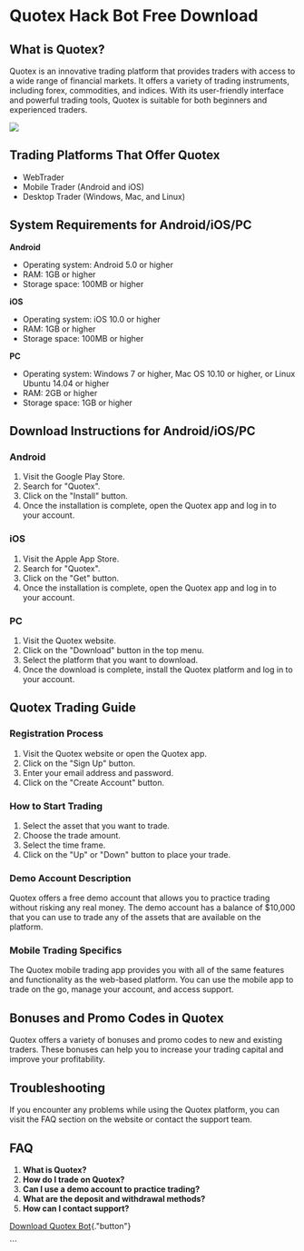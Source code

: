 # Quotex Hack Bot Free Download

## What is Quotex?

Quotex is an innovative trading platform that provides traders with
access to a wide range of financial markets. It offers a variety of
trading instruments, including forex, commodities, and indices. With its
user-friendly interface and powerful trading tools, Quotex is suitable
for both beginners and experienced traders.

[![](https://static.quotex.io/files/4_en/300_250.jpg)](https://traff.sbs/brokerqxlid)

## Trading Platforms That Offer Quotex

-   WebTrader
-   Mobile Trader (Android and iOS)
-   Desktop Trader (Windows, Mac, and Linux)

## System Requirements for Android/iOS/PC

**Android**

-   Operating system: Android 5.0 or higher
-   RAM: 1GB or higher
-   Storage space: 100MB or higher

**iOS**

-   Operating system: iOS 10.0 or higher
-   RAM: 1GB or higher
-   Storage space: 100MB or higher

**PC**

-   Operating system: Windows 7 or higher, Mac OS 10.10 or higher, or
    Linux Ubuntu 14.04 or higher
-   RAM: 2GB or higher
-   Storage space: 1GB or higher

## Download Instructions for Android/iOS/PC

### Android

1.  Visit the Google Play Store.
2.  Search for "Quotex".
3.  Click on the "Install" button.
4.  Once the installation is complete, open the Quotex app and log in to
    your account.

### iOS

1.  Visit the Apple App Store.
2.  Search for "Quotex".
3.  Click on the "Get" button.
4.  Once the installation is complete, open the Quotex app and log in to
    your account.

### PC

1.  Visit the Quotex website.
2.  Click on the "Download" button in the top menu.
3.  Select the platform that you want to download.
4.  Once the download is complete, install the Quotex platform and log
    in to your account.

## Quotex Trading Guide

### Registration Process

1.  Visit the Quotex website or open the Quotex app.
2.  Click on the "Sign Up" button.
3.  Enter your email address and password.
4.  Click on the "Create Account" button.

### How to Start Trading

1.  Select the asset that you want to trade.
2.  Choose the trade amount.
3.  Select the time frame.
4.  Click on the "Up" or "Down" button to place your trade.

### Demo Account Description

Quotex offers a free demo account that allows you to practice trading
without risking any real money. The demo account has a balance of
\$10,000 that you can use to trade any of the assets that are available
on the platform.

### Mobile Trading Specifics

The Quotex mobile trading app provides you with all of the same features
and functionality as the web-based platform. You can use the mobile app
to trade on the go, manage your account, and access support.

## Bonuses and Promo Codes in Quotex

Quotex offers a variety of bonuses and promo codes to new and existing
traders. These bonuses can help you to increase your trading capital and
improve your profitability.

## Troubleshooting

If you encounter any problems while using the Quotex platform, you can
visit the FAQ section on the website or contact the support team.

## FAQ

1.  **What is Quotex?**
2.  **How do I trade on Quotex?**
3.  **Can I use a demo account to practice trading?**
4.  **What are the deposit and withdrawal methods?**
5.  **How can I contact support?**

[Download Quotex
Bot](\%22https://traff.sbs/brokerqxlid\%22){."button"}

\`\`\`

